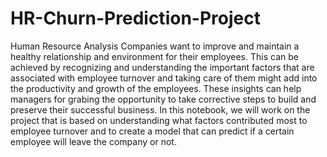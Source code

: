 # HR-Churn-Prediction-Project
Human Resource Analysis Companies want to improve and maintain a healthy relationship and environment for their employees. This can be achieved by recognizing and understanding the important factors that are associated with employee turnover and taking care of them might add into the productivity and growth of the employees. These insights can help managers for grabing the opportunity to take corrective steps to build and preserve their successful business.  In this notebook, we will work on the project that is based on understanding what factors contributed most to employee turnover and to create a model that can predict if a certain employee will leave the company or not.

